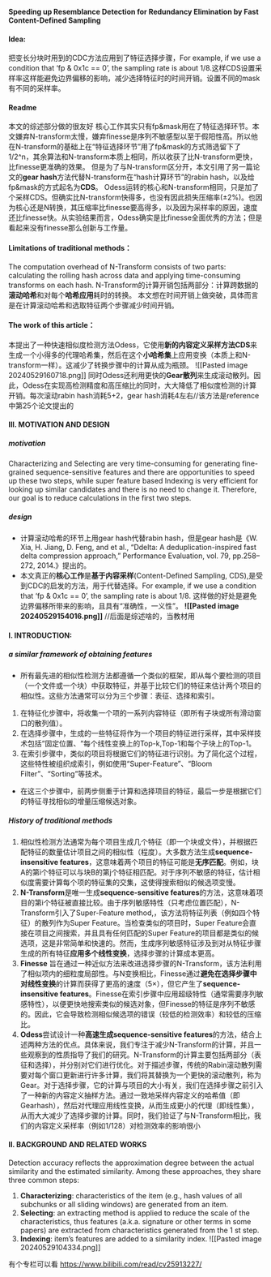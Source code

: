 **Speeding up Resemblance Detection for Redundancy Elimination by Fast Content-Defined Sampling**

#### Idea:
把变长分块时用到的CDC方法应用到了特征选择步骤，For example, if we use a condition that ‘fp & 0x1c == 0’, the sampling rate is about 1/8.这样CDS设置采样率这样能避免边界偏移的影响，减少选择特征时的时间开销。设置不同的mask有不同的采样率。
#### Readme
本文的综述部分做的很友好
核心工作其实只有fp&mask用在了特征选择环节。本文嫌弃N-transform太慢，嫌弃finesse是序列不敏感型以至于假阳性高。所以他在N-transform的基础上在“特征选择环节”用了fp&mask的方式筛选留下了1/2^n，其余算法和N-transform本质上相同，所以收获了比N-transform更快，比finesse更准确的效果。
但是为了与N-transform区分开，本文引用了另一篇论文的**gear hash**方法代替N-transform在“hash计算环节”的rabin hash，以及给fp&mask的方式起名为**CDS**。
Odess运转的核心和N-transform相同，只是加了个采样CDS。但确实比N-transform快得多，也没有因此损失压缩率(±2%)。也因为核心还是N转换，其压缩率比finesse要高得多，以及因为采样率的原因，速度还比finesse快。从实验结果而言，Odess确实是比finesse全面优秀的方法；但是看起来没有finesse那么创新与工作量。

#### Limitations of traditional methods：
The computation overhead of N-Transform consists of two parts: calculating the rolling hash across data and applying time-consuming transforms on each hash.
	N-Transform的计算开销包括两部分：计算跨数据的**滚动哈希**和对每个**哈希应用**耗时的转换。
	本文想在时间开销上做突破，具体而言是在计算滚动哈希和选取特征两个步骤减少时间开销。

#### The work of this article：
本提出了一种快速相似度检测方法Odess，它使用**新的内容定义采样方法CDS**来生成一个小得多的代理哈希集，然后在这个**小哈希集**上应用变换（本质上和N-transform一样）。这减少了转换步骤中的计算从成为瓶颈。
![[Pasted image 20240529160718.png]]
同时Odess还利用更快的**Gear散列**来生成滚动散列。因此，Odess在实现高检测精度和高压缩比的同时，大大降低了相似度检测的计算开销。每次滚动rabin hash消耗5+2，gear hash消耗4左右//该方法是reference中第25个论文提出的



#### III. MOTIVATION AND DESIGN
##### motivation
Characterizing and Selecting are very time-consuming for generating fine-grained sequence-sensitive features and there are opportunities to speed up these two steps, while super feature based Indexing is very efficient for looking up similar candidates and there is no need to change it. Therefore, our goal is to reduce calculations in the first two steps.
##### design
- 计算滚动哈希的环节上用gear hash代替rabin hash，但是gear hash是《W. Xia, H. Jiang, D. Feng, and et al., “Ddelta: A deduplication-inspired fast delta compression approach,” Performance Evaluation, vol. 79, pp.258–272, 2014.》提出的。
- 本文真正的**核心工作**是**基于内容采样**(Content-Defined Sampling, CDS),是受到CDC的启发的方法，用于代替选择。For example, if we use a condition that ‘fp & 0x1c == 0’, the sampling rate is about 1/8. 这样做的好处是避免边界偏移所带来的影响，且具有“准确性，一义性”。
**![[Pasted image 20240529154016.png]]**
//后面是综述啥的，当教材用
#### I. INTRODUCTION:
##### a similar framework of obtaining features
- 所有最先进的相似性检测方法都遵循一个类似的框架，即从每个要检测的项目（一个文件或一个块）中获取特征，并基于比较它们的特征来估计两个项目的相似性。这些方法通常可以分为三个步骤：表征、选择和索引。
1. 在特征化步骤中，将收集一个项的一系列内容特征（即所有子块或所有滑动窗口的散列值）。
2. 在选择步骤中，生成的一些特征将作为一个项目的特征进行采样，其中采样技术包括“固定位置、“每个线性变换上的Top-k,Top-1和每个子块上的Top-1。
3. 在索引步骤中，类似的项目将根据它们的特征进行识别。为了简化这个过程，这些特性被组织成索引，例如使用“Super-Feature”、“Bloom Filter”、“Sorting”等技术。
- 在这三个步骤中，前两步侧重于计算和选择项目的特征，最后一步是根据它们的特征寻找相似的增量压缩候选对象。
##### History of traditional methods
1. 相似性检测方法通常为每个项目生成几个特征（即一个块或文件），并根据匹配特征的数量估计项目之间的相似性（程度）。大多数方法生成**sequence-insensitive features**，这意味着两个项目的特征可能是**无序匹配**。例如，块A的第i个特征可以与块B的第j个特征相匹配。对于序列不敏感的特征，估计相似度需要计算每个项的特征集的交集，这使得搜索相似的候选项变慢。
2. **N-Transform**是唯一生成**sequence-sensitive features**的方法，这意味着项目的第i个特征被直接比较。由于序列敏感特性（只考虑位置匹配），N-Transform引入了Super-Feature method,，该方法将特征列表（例如四个特征）的散列作为Super Feature。当检查类似的项目时，Super Feature会直接在项目之间搜索，并且具有任何匹配的Super Feature的项目都是类似的候选项，这是非常简单和快速的。然而，生成序列敏感特征涉及到对从特征步骤生成的所有特征**应用多个线性变换**，选择步骤的计算成本更高。
3. **Finesse** 旨在通过一种近似方法来改进选择步骤的N-Transform，该方法利用了相似项内的细粒度局部性。与N变换相比，Finesse通过**避免在选择步骤中对线性变换**的计算而获得了更高的速度（5×），但它产生了**sequence-insensitive features**。Finesse在索引步骤中应用超级特性（通常需要序列敏感特性），以便更快地搜索类似的候选对象，但Finesse的特征是序列不敏感的。因此，它会导致检测相似候选项的错误（较低的检测效率）和较低的压缩比。
4. **Odess**尝试设计一种**高速生成sequence-sensitive features**的方法，结合上述两种方法的优点。具体来说，我们专注于减少N-Transform的计算，并且一些观察到的性质指导了我们的研究。N-Transform的计算主要包括两部分（表征和选择），并分别对它们进行优化。对于描述步骤，传统的Rabin滚动散列需要对每个窗口更新进行许多计算，我们将其替换为一个更快的滚动散列，称为Gear。对于选择步骤，它的计算与项目的大小有关，我们在选择步骤之前引入了一种新的内容定义抽样方法。通过一致地采样内容定义的哈希值（即Gearhash），然后对代理应用线性变换，从而生成更小的代理（即线性集），从而大大减少了选择步骤的计算。同时，我们验证了与N-Transform相比，我们的内容定义采样率（例如1/128）对检测效率的影响很小


#### II. BACKGROUND AND RELATED WORKS
Detection accuracy reflects the approximation degree between the actual similarity and the estimated similarity. Among these approaches, they share three common steps:
1. **Characterizing**: characteristics of the item (e.g., hash values of all subchunks or all sliding windows) are generated from an item.
2. **Selecting**: an extracting method is applied to reduce the scale of the characteristics, thus features (a.k.a. signature or other terms in some papers) are extracted from characteristics generated from the 1 st step.
3. **Indexing**: item’s features are added to a similarity index.
  ![[Pasted image 20240529104334.png]]
  
  



有个专栏可以看
https://www.bilibili.com/read/cv25913227/